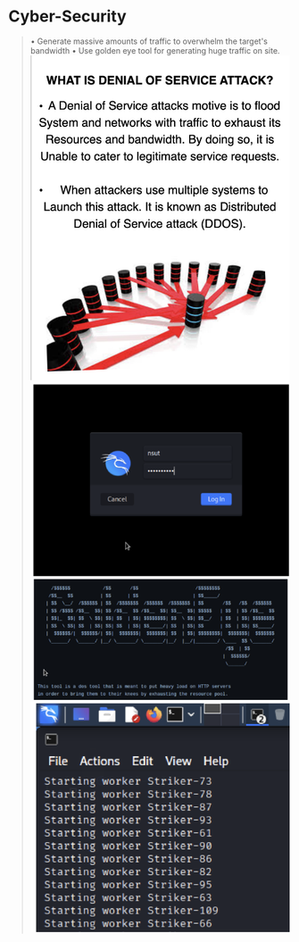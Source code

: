 # Cyber-Security
>• Generate massive amounts of traffic to overwhelm the target's bandwidth
>• Use golden eye tool for generating huge traffic on site.
![Application screenshot](./1.png)
![Application screenshot](./2.png)
![Application screenshot](./3.png)
![Application screenshot](./4.png)
